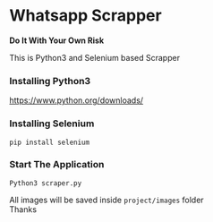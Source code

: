<h1>Whatsapp Scrapper</h1>
<strong>Do It With Your Own Risk</strong>

This is Python3 and Selenium based Scrapper
<br>
<h3>Installing Python3</h3>
<a href="https://www.python.org/downloads/">https://www.python.org/downloads/</a><br>
<h3>Installing Selenium</h3>

```
pip install selenium
```

<h3>Start The Application</h3>

```
Python3 scraper.py
```

All images will be saved inside `project/images` folder
<br>
Thanks

